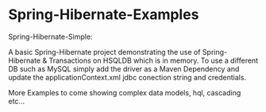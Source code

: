 Spring-Hibernate-Examples
=========================

Spring-Hibernate-Simple:

A basic Spring-Hibernate project demonstrating the use of Spring-Hibernate & Transactions on HSQLDB which is in memory. To use a different DB such as MySQL simply add the driver as a Maven Dependency and update the applicationContext.xml jdbc conection string and credentials.

More Examples to come showing complex data models, hql, cascading etc... 
